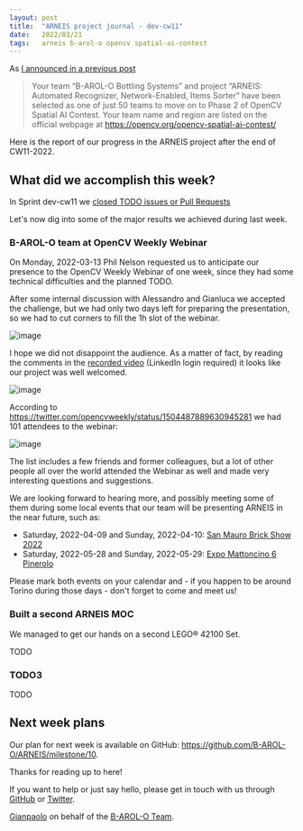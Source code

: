 ```yaml
---
layout: post
title:  "ARNEIS project journal - dev-cw11"
date:   2022/03/21
tags: 	arneis b-arol-o opencv spatial-ai-contest
---
```


<!--
<a href="https://opencv.org/opencv-spatial-ai-contest/#finalists"><img src="https://user-images.githubusercontent.com/75182/146637995-3266f15d-81a4-4470-a337-965404340121.jpg" alt="OpenCV Spatial AI Contest Finalist" width="40%"></a>

Welcome to our weekly status report of the [ARNEIS project](https://github.com/B-AROL-O/ARNEIS)!
-->

As [I announced in a previous post](https://gmacario.github.io/posts/2021-12-18-arneis-spatial-ai-finalist)

> Your team “B-AROL-O Bottling Systems” and project “ARNEIS: Automated Recognizer, Network-Enabled, Items Sorter” have been selected as one of just 50 teams to move on to Phase 2 of OpenCV Spatial AI Contest.
> Your team name and region are listed on the official webpage at <https://opencv.org/opencv-spatial-ai-contest/​>

Here is the report of our progress in the ARNEIS project after the end of CW11-2022.

## What did we accomplish this week?

In Sprint dev-cw11 we [closed TODO issues or Pull Requests](https://github.com/B-AROL-O/ARNEIS/issues?q=is%3Aclosed+milestone%3Adev-cw11)

<!-- TODO: Add screenshot of <https://github.com/orgs/B-AROL-O/projects/1/views/5> -->

Let's now dig into some of the major results we achieved during last week.

### B-AROL-O team at OpenCV Weekly Webinar

On Monday, 2022-03-13 Phil Nelson requested us to anticipate our presence to the OpenCV Weekly Webinar of one week, since they had some technical difficulties and the planned TODO.

After some internal discussion with Alessandro and Gianluca we accepted the challenge, but we had only two days left for preparing the presentation, so we had to cut corners to fill the 1h slot of the webinar.

![image](https://user-images.githubusercontent.com/75182/159136335-12c6b155-d7be-4172-bf84-1a45ef91c181.png)

I hope we did not disappoint the audience. As a matter of fact, by reading the comments in the [recorded video](https://www.linkedin.com/video/event/urn:li:ugcPost:6909587011267891201/) (LinkedIn login required) it looks like our project was well welcomed.

![image](https://user-images.githubusercontent.com/75182/159172049-6ccb1a2e-1b85-439c-b93b-e7d3ee232249.png)


According to <https://twitter.com/opencvweekly/status/1504487889630945281>
we had 101 attendees to the webinar:

![image](https://user-images.githubusercontent.com/75182/159134583-f3d5165d-c3be-44e9-9b6c-429944830bb6.png)

The list includes a few friends and former colleagues, but a lot of other people all over the world attended the Webinar as well and made very interesting questions and suggestions.

We are looking forward to hearing more, and possibly meeting some of them during some local events that our team will be presenting ARNEIS in the near future, such as:

* Saturday, 2022-04-09 and Sunday, 2022-04-10: [San Mauro Brick Show 2022](https://github.com/B-AROL-O/ARNEIS/issues/130)
* Saturday, 2022-05-28 and Sunday, 2022-05-29: [Expo Mattoncino 6 Pinerolo](https://github.com/B-AROL-O/ARNEIS/issues/213)

Please mark both events on your calendar and - if you happen to be around Torino during those days - don't forget to come and meet us!


### Built a second ARNEIS MOC

We managed to get our hands on a second LEGO&reg; 42100 Set.

TODO

### TODO3

TODO

## Next week plans

Our plan for next week is available on GitHub: <https://github.com/B-AROL-O/ARNEIS/milestone/10>.

<!-- TODO: Add screenshot of <https://github.com/orgs/B-AROL-O/projects/1/views/1> -->

<!-- ## That's all, folks -->

Thanks for reading up to here!

<!-- Thanks for reading up to the end of such long post! -->

If you want to help or just say hello, please get in touch with us through [GitHub](https://github.com/B-AROL-O/ARNEIS) or [Twitter](https://twitter.com/baroloteam).

[Gianpaolo](https://github.com/gmacario) on behalf of the [B-AROL-O Team](https://github.com/b-arol-o).

<!-- EOF -->
